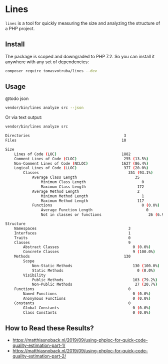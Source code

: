 # Lines

`lines` is a tool for quickly measuring the size and analyzing the structure of a PHP project.

## Install

The package is scoped and downgraded to PHP 7.2. So you can install it anywhere with any set of dependencies:

```bash
composer require tomasvotruba/lines --dev
```

## Usage

@todo json

```bash
vendor/bin/lines analyze src --json
```

Or via text output:

```bash
vendor/bin/lines analyze src

Directories                                          3
Files                                               10

Size
    Lines of Code (LOC)                             1882
    Comment Lines of Code (CLOC)                     255 (13.5%)
    Non-Comment Lines of Code (NCLOC)               1627 (86.4%)
    Logical Lines of Code (LLOC)                     377 (20.0%)
        Classes                                        351 (93.1%)
            Average Class Length                          35
                Minimum Class Length                         0
                Maximum Class Length                       172
            Average Method Length                          2
                Minimum Method Length                        1
                Maximum Method Length                      117
            Functions                                        0 (0.0%)
                Average Function Length                        0
                Not in classes or functions                     26 (6.9%)

Structure
    Namespaces                                         3
    Interfaces                                         1
    Traits                                             0
    Classes                                            9
        Abstract Classes                                 0 (0.0%)
        Concrete Classes                                 9 (100.0%)
    Methods                                          130
        Scope
            Non-Static Methods                           130 (100.0%)
            Static Methods                                 0 (0.0%)
        Visibility
            Public Methods                               103 (79.2%)
            Non-Public Methods                            27 (20.7%)
    Functions                                          0
        Named Functions                                  0 (0.0%)
        Anonymous Functions                              0 (0.0%)
    Constants                                          0
        Global Constants                                 0 (0.0%)
        Class Constants                                  0 (0.0%)
```


## How to Read these Results?

* https://matthiasnoback.nl/2019/09/using-phploc-for-quick-code-quality-estimation-part-1/
* https://matthiasnoback.nl/2019/09/using-phploc-for-quick-code-quality-estimation-part-2/

